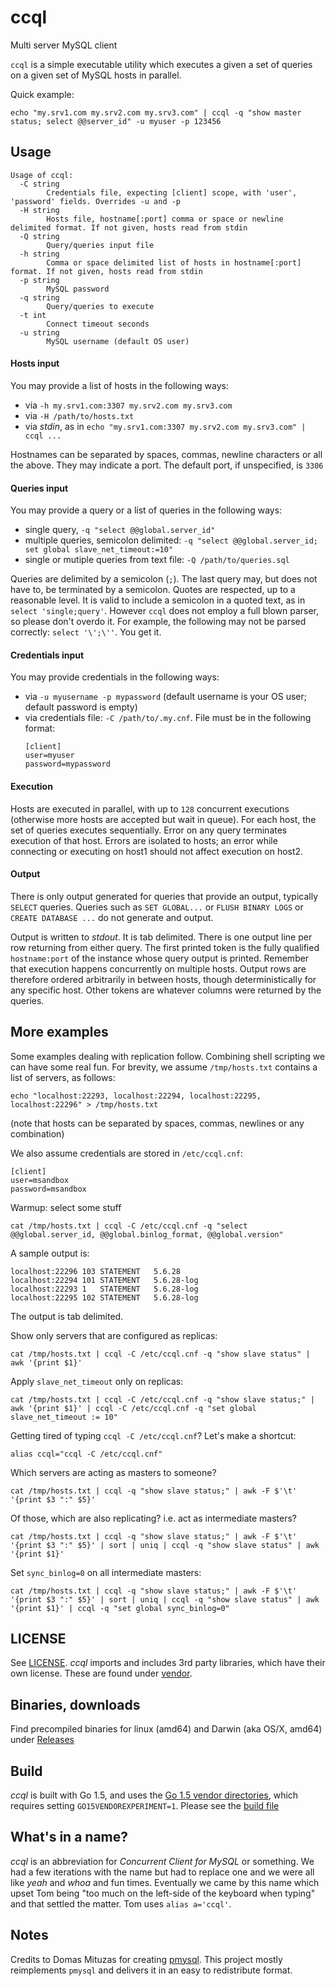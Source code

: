 # ccql
Multi server MySQL client

`ccql` is a simple executable utility which executes a given a set of queries on a given set of MySQL hosts
 in parallel.

Quick example:
```
echo "my.srv1.com my.srv2.com my.srv3.com" | ccql -q "show master status; select @@server_id" -u myuser -p 123456
```

## Usage

```
Usage of ccql:
  -C string
        Credentials file, expecting [client] scope, with 'user', 'password' fields. Overrides -u and -p
  -H string
    	Hosts file, hostname[:port] comma or space or newline delimited format. If not given, hosts read from stdin
  -Q string
    	Query/queries input file
  -h string
    	Comma or space delimited list of hosts in hostname[:port] format. If not given, hosts read from stdin
  -p string
    	MySQL password
  -q string
    	Query/queries to execute
  -t int
    	Connect timeout seconds
  -u string
    	MySQL username (default OS user)
```

#### Hosts input

You may provide a list of hosts in the following ways:
- via `-h my.srv1.com:3307 my.srv2.com my.srv3.com`
- via `-H /path/to/hosts.txt`
- via _stdin_, as in `echo "my.srv1.com:3307 my.srv2.com my.srv3.com" | ccql ...`

Hostnames can be separated by spaces, commas, newline characters or all the above.
They may indicate a port. The default port, if unspecified, is `3306`

#### Queries input

You may provide a query or a list of queries in the following ways:
- single query, `-q "select @@global.server_id"`
- multiple queries, semicolon delimited: `-q "select @@global.server_id; set global slave_net_timeout:=10"`
- single or mutiple queries from text file: `-Q /path/to/queries.sql`

Queries are delimited by a semicolon (`;`). The last query may, but does not have to, be terminated by a semicolon.
Quotes are respected, up to a reasonable level. It is valid to include a semicolon in a quoted text, as in `select 'single;query'`. However `ccql` does not employ a full blown parser, so please don't overdo it. For example, the following may not be parsed correctly: `select '\';\''`. You get it.

#### Credentials input

You may provide credentials in the following ways:
- via `-u myusername -p mypassword` (default username is your OS user; default password is empty)
- via credentials file: `-C /path/to/.my.cnf`. File must be in the following format:
  ```
  [client]
  user=myuser
  password=mypassword
  ```

#### Execution

Hosts are executed in parallel, with up to `128` concurrent executions (otherwise more hosts are accepted but wait in queue).
For each host, the set of queries executes sequentially. Error on any query terminates execution of that host.
Errors are isolated to hosts; an error while connecting or executing on host1 should not affect execution on host2.

#### Output

There is only output generated for queries that provide an output, typically `SELECT` queries. Queries such as
`SET GLOBAL...` or `FLUSH BINARY LOGS` or `CREATE DATABASE ...` do not generate and output.

Output is written to _stdout_. It is tab delimited. There is one output line per row returning from either query.
The first printed token is the fully qualified `hostname:port` of the instance whose query output is printed.
Remember that execution happens concurrently on multiple hosts. Output rows are therefore ordered arbitrarily
in between hosts, though deterministically for any specific host.
Other tokens are whatever columns were returned by the queries.

## More examples

Some examples dealing with replication follow. Combining shell scripting we can have some real fun.
For brevity, we assume `/tmp/hosts.txt` contains a list of servers, as follows:
```
echo "localhost:22293, localhost:22294, localhost:22295, localhost:22296" > /tmp/hosts.txt
```
(note that hosts can be separated by spaces, commas, newlines or any combination)

We also assume credentials are stored in `/etc/ccql.cnf`:
```
[client]
user=msandbox
password=msandbox
```

Warmup: select some stuff
```
cat /tmp/hosts.txt | ccql -C /etc/ccql.cnf -q "select @@global.server_id, @@global.binlog_format, @@global.version"
```
A sample output is:
```
localhost:22296	103	STATEMENT	5.6.28
localhost:22294	101	STATEMENT	5.6.28-log
localhost:22293	1	STATEMENT	5.6.28-log
localhost:22295	102	STATEMENT	5.6.28-log
```
The output is tab delimited.

Show only servers that are configured as replicas:
```
cat /tmp/hosts.txt | ccql -C /etc/ccql.cnf -q "show slave status" | awk '{print $1}'
```
Apply `slave_net_timeout` only on replicas:
```
cat /tmp/hosts.txt | ccql -C /etc/ccql.cnf -q "show slave status;" | awk '{print $1}' | ccql -C /etc/ccql.cnf -q "set global slave_net_timeout := 10"
```

Getting tired of typing `ccql -C /etc/ccql.cnf`? Let's make a shortcut:
```
alias ccql="ccql -C /etc/ccql.cnf"
```

Which servers are acting as masters to someone?
```
cat /tmp/hosts.txt | ccql -q "show slave status;" | awk -F $'\t' '{print $3 ":" $5}'
```

Of those, which are also replicating? i.e. act as intermediate masters?
```
cat /tmp/hosts.txt | ccql -q "show slave status;" | awk -F $'\t' '{print $3 ":" $5}' | sort | uniq | ccql -q "show slave status" | awk '{print $1}'
```

Set `sync_binlog=0` on all intermediate masters:
```
cat /tmp/hosts.txt | ccql -q "show slave status;" | awk -F $'\t' '{print $3 ":" $5}' | sort | uniq | ccql -q "show slave status" | awk '{print $1}' | ccql -q "set global sync_binlog=0"
```

## LICENSE

See [LICENSE](LICENSE). _ccql_ imports and includes 3rd party libraries, which have their own license. These are found under [vendor](vendor).

## Binaries, downloads

Find precompiled binaries for linux (amd64) and Darwin (aka OS/X, amd64) under [Releases](https://github.com/github/ccql/releases)

## Build

_ccql_ is built with Go 1.5, and uses the [Go 1.5 vendor directories](https://golang.org/cmd/go/#hdr-Vendor_Directories), which requires setting `GO15VENDOREXPERIMENT=1`.
Please see the [build file](build.sh)

## What's in a name?

_ccql_ is an abbreviation for _Concurrent Client for MySQL_ or something. We had a few iterations with the name
but had to replace one and we were all like _yeah_ and _whoa_ and fun times. Eventually we came by this name
which upset Tom being "too much on the left-side of the keyboard when typing" and that settled the matter.
Tom uses `alias a='ccql'`.

## Notes

Credits to Domas Mituzas for creating [pmysql](http://dom.as/2010/08/12/pmysql-multi-server-mysql-client/).
This project mostly reimplements `pmysql` and delivers it in an easy to redistribute format.
